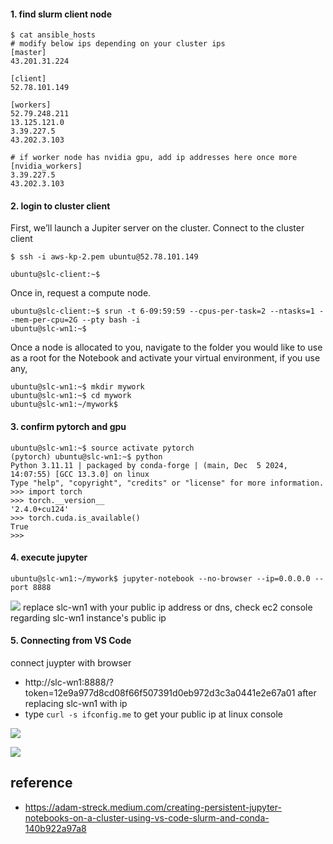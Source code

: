 
#### 1. find slurm client node #### 
```
$ cat ansible_hosts
# modify below ips depending on your cluster ips
[master]
43.201.31.224

[client]
52.78.101.149

[workers]
52.79.248.211
13.125.121.0
3.39.227.5
43.202.3.103

# if worker node has nvidia gpu, add ip addresses here once more
[nvidia_workers]
3.39.227.5
43.202.3.103
```

#### 2. login to cluster client ####
First, we’ll launch a Jupiter server on the cluster. Connect to the cluster client
```
$ ssh -i aws-kp-2.pem ubuntu@52.78.101.149

ubuntu@slc-client:~$
```
Once in, request a compute node.
```
ubuntu@slc-client:~$ srun -t 6-09:59:59 --cpus-per-task=2 --ntasks=1 --mem-per-cpu=2G --pty bash -i
ubuntu@slc-wn1:~$
```

Once a node is allocated to you, navigate to the folder you would like to use as a root for the Notebook and activate your virtual environment, if you use any,
```
ubuntu@slc-wn1:~$ mkdir mywork
ubuntu@slc-wn1:~$ cd mywork
ubuntu@slc-wn1:~/mywork$
```



#### 3. confirm pytorch and gpu ####
```
ubuntu@slc-wn1:~$ source activate pytorch
(pytorch) ubuntu@slc-wn1:~$ python
Python 3.11.11 | packaged by conda-forge | (main, Dec  5 2024, 14:07:55) [GCC 13.3.0] on linux
Type "help", "copyright", "credits" or "license" for more information.
>>> import torch
>>> torch.__version__
'2.4.0+cu124'
>>> torch.cuda.is_available()
True
>>>
```

#### 4. execute jupyter ####
```
ubuntu@slc-wn1:~/mywork$ jupyter-notebook --no-browser --ip=0.0.0.0 --port 8888
```
![](https://github.com/gnosia93/slurm-on-grv/blob/main/tutorial/images/conda-1.png)
replace slc-wn1 with your public ip address or dns, check ec2 console regarding slc-wn1 instance's public ip 


#### 5. Connecting from VS Code ####
connect juypter with browser 
  * http://slc-wn1:8888/?token=12e9a977d8cd08f66f507391d0eb972d3c3a0441e2e67a01 after replacing slc-wn1 with ip
  * type `curl -s ifconfig.me` to get your public ip at linux console
  
![](https://github.com/gnosia93/slurm-on-grv/blob/main/tutorial/images/jupyter-1.png)

![](https://github.com/gnosia93/slurm-on-grv/blob/main/tutorial/images/jupyter-2.png)


## reference ##

* https://adam-streck.medium.com/creating-persistent-jupyter-notebooks-on-a-cluster-using-vs-code-slurm-and-conda-140b922a97a8
